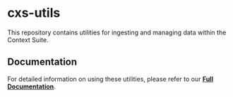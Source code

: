 # cxs-utils

This repository contains utilities for ingesting and managing data within the Context Suite.

## Documentation

For detailed information on using these utilities, please refer to our **[Full Documentation](./docs/index.md)**.
```
